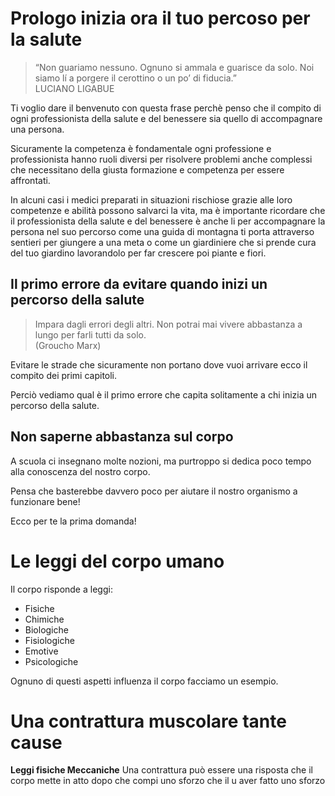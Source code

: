 
# Prologo inizia ora il tuo percoso per la salute

> “Non guariamo nessuno. Ognuno si ammala e guarisce da solo. Noi siamo lí a porgere il cerottino o un po’ di fiducia.”  
LUCIANO LIGABUE

Ti voglio dare il benvenuto con questa frase perchè penso che il compito di ogni professionista della salute e del benessere sia quello di accompagnare una persona.

Sicuramente la competenza è fondamentale ogni professione e professionista hanno ruoli diversi per risolvere problemi anche complessi che necessitano della giusta formazione e competenza per essere affrontati. 

In alcuni casi i medici preparati in situazioni rischiose grazie alle loro competenze e  abilità possono salvarci la vita, ma è importante ricordare che il professionista della salute e del benessere è anche li per accompagnare la persona nel suo percorso come una guida di montagna ti porta attraverso sentieri per giungere a una meta o come un giardiniere che si prende cura del tuo giardino lavorandolo per far crescere poi piante e fiori.


## Il primo errore da evitare  quando inizi un percorso della salute

> Impara dagli errori degli altri. Non potrai mai vivere abbastanza a lungo per farli tutti da solo.  
(Groucho Marx)

Evitare le strade che sicuramente non portano dove vuoi arrivare ecco il compito dei primi capitoli.

Perciò vediamo qual è il primo errore che  capita solitamente a chi inizia un percorso della salute.

## Non saperne abbastanza sul corpo
    
A scuola ci insegnano molte nozioni, ma purtroppo si dedica poco tempo alla conoscenza del nostro corpo.

Pensa che basterebbe davvero poco per aiutare il nostro organismo a funzionare bene! 

Ecco per te la prima domanda! 

# Le leggi del corpo umano

Il corpo risponde a leggi: 
- Fisiche
- Chimiche
- Biologiche
- Fisiologiche
- Emotive
- Psicologiche

Ognuno di questi aspetti influenza il corpo facciamo un esempio.

# Una contrattura muscolare tante cause

**Leggi fisiche Meccaniche**
Una contrattura può essere una risposta che il corpo mette in atto dopo che compi uno sforzo che il u aver fatto uno sforzo
<!--stackedit_data:
eyJoaXN0b3J5IjpbMTE4NTc3NzQ5LDIyNTgzNzQwOCwtMTgwNz
QzMjcyNiwtNzI1NTc5MjIwXX0=
-->